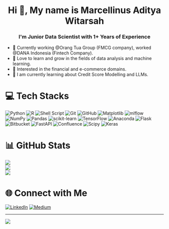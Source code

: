 <h1 align="center">Hi 👋, My name is Marcellinus Aditya Witarsah</h1>
<h3 align="center">I'm Junior Data Scientist with 1+ Years of Experience</h3>

- 💼 Currently working @Orang Tua Group (FMCG company), worked @DANA Indonesia (Fintech Company).
- 📝 Love to learn and grow in the fields of data analysis and machine learning.
- 🌱 Interested in the financial and e-commerce domains.
- 🔭 I am currently learning about Credit Score Modelling and LLMs.

# 💻 Tech Stacks
![Python](https://img.shields.io/badge/python-3670A0?style=for-the-badge&logo=python&logoColor=ffdd54) ![R](https://img.shields.io/badge/r-%23276DC3.svg?style=for-the-badge&logo=r&logoColor=white) ![Shell Script](https://img.shields.io/badge/shell_script-%23121011.svg?style=for-the-badge&logo=gnu-bash&logoColor=white) ![Git](https://img.shields.io/badge/git-%23F05033.svg?style=for-the-badge&logo=git&logoColor=white) ![GitHub](https://img.shields.io/badge/github-%23121011.svg?style=for-the-badge&logo=github&logoColor=white) ![Matplotlib](https://img.shields.io/badge/Matplotlib-%23ffffff.svg?style=for-the-badge&logo=Matplotlib&logoColor=black) ![mlflow](https://img.shields.io/badge/mlflow-%23d9ead3.svg?style=for-the-badge&logo=numpy&logoColor=blue) ![NumPy](https://img.shields.io/badge/numpy-%23013243.svg?style=for-the-badge&logo=numpy&logoColor=white) ![Pandas](https://img.shields.io/badge/pandas-%23150458.svg?style=for-the-badge&logo=pandas&logoColor=white) ![scikit-learn](https://img.shields.io/badge/scikit--learn-%23F7931E.svg?style=for-the-badge&logo=scikit-learn&logoColor=white) ![TensorFlow](https://img.shields.io/badge/TensorFlow-%23FF6F00.svg?style=for-the-badge&logo=TensorFlow&logoColor=white) ![Anaconda](https://img.shields.io/badge/Anaconda-%2344A833.svg?style=for-the-badge&logo=anaconda&logoColor=white) ![Flask](https://img.shields.io/badge/flask-%23000.svg?style=for-the-badge&logo=flask&logoColor=white) ![Bitbucket](https://img.shields.io/badge/bitbucket-%230047B3.svg?style=for-the-badge&logo=bitbucket&logoColor=white) ![FastAPI](https://img.shields.io/badge/FastAPI-005571?style=for-the-badge&logo=fastapi) ![Confluence](https://img.shields.io/badge/confluence-%23172BF4.svg?style=for-the-badge&logo=confluence&logoColor=white) ![Scipy](https://img.shields.io/badge/SciPy-%230C55A5.svg?style=for-the-badge&logo=scipy&logoColor=%white) ![Keras](https://img.shields.io/badge/Keras-%23D00000.svg?style=for-the-badge&logo=Keras&logoColor=white)

# 📊 GitHub Stats
![](https://github-readme-stats.vercel.app/api?username=marcellinus-witarsah&theme=dracula&hide_border=false&include_all_commits=true&count_private=false)<br/>
![](https://github-readme-streak-stats.herokuapp.com/?user=marcellinus-witarsah&theme=dracula&hide_border=false)<br/>
![](https://github-readme-stats.vercel.app/api/top-langs/?username=marcellinus-witarsah&theme=dracula&hide_border=false&include_all_commits=true&count_private=false&layout=compact)

# 🌐 Connect with Me
[![LinkedIn](https://img.shields.io/badge/LinkedIn-%230077B5.svg?logo=linkedin&logoColor=white)](https://linkedin.com/in/marcellaw) [![Medium](https://img.shields.io/badge/Medium-12100E?logo=medium&logoColor=white)](https://medium.com/@aw_marcell) 

---
[![](https://visitcount.itsvg.in/api?id=marcellinus-witarsah&icon=0&color=0)](https://visitcount.itsvg.in)

